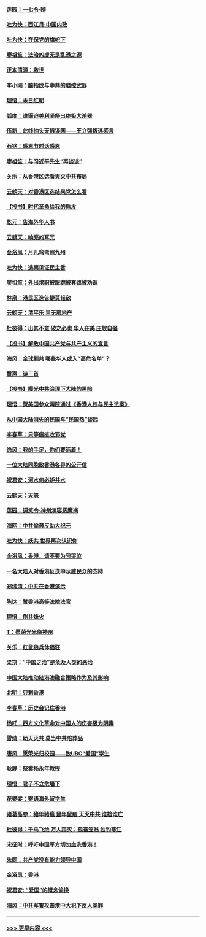 #### [莲园：一七令‧辨](../pages/nsc993/n11692558.md?t=12020355) 
#### [吐为快：西江月·中国内政](../pages/nsc993/n11692071.md?t=12020355) 
#### [吐为快：在保党的旗帜下](../pages/nsc993/n11691188.md?t=12020355) 
#### [廖祖笙：法治的虚无是乱港之源](../pages/nsc993/n11690605.md?t=12020355) 
#### [正本清源：救世](../pages/nsc993/n11689134.md?t=12020355) 
#### [李小刚：脑指纹与中共的脑控武器](../pages/nsc993/n11688900.md?t=12020355) 
#### [理悟：末日红朝](../pages/nsc993/n11688829.md?t=12020355) 
#### [弧度：谁逼迫美利坚祭出终极大杀器](../pages/nsc993/n11688735.md?t=12020355) 
#### [伍新：此线抽头天拆谍网——王立强叛逃感言](../pages/nsc993/n11687981.md?t=12020355) 
#### [石铭：感恩节时话感恩](../pages/nsc993/n11687568.md?t=12020355) 
#### [廖祖笙：与习近平先生“再谈谈”](../pages/nsc993/n11687005.md?t=12020355) 
#### [关乐：从香港区选看天灭中共布局](../pages/nsc993/n11686647.md?t=12020355) 
#### [云鹤天：对香港区选结果党怎么看](../pages/nsc993/n11686216.md?t=12020355) 
#### [【投书】时代革命给我的启发](../pages/nsc993/n11684287.md?t=12020355) 
#### [乾元：告海外华人书](../pages/nsc993/n11684044.md?t=12020355) 
#### [云鹤天：响亮的耳光](../pages/nsc993/n11684254.md?t=12020355) 
#### [金浴凤：月儿弯弯照九州](../pages/nsc993/n11684231.md?t=12020355) 
#### [吐为快：选票见证民主香](../pages/nsc993/n11684206.md?t=12020355) 
#### [廖祖笙：外出求职被跟踪被套路被劝返](../pages/nsc993/n11683874.md?t=12020355) 
#### [林泉：港民区选告捷莫轻敌](../pages/nsc993/n11683930.md?t=12020355) 
#### [云鹤天：清平乐 三无房地产](../pages/nsc993/n11681521.md?t=12020355) 
#### [杜彼得：出其不意 破之必也 华人在美 庄敬自强](../pages/nsc993/n11679554.md?t=12020355) 
#### [【投书】解散中国共产党与共产主义的宣言](../pages/nsc993/n11679177.md?t=12020355) 
#### [海风：全球剿共 哪些华人或入“高危名单”？](../pages/nsc993/n11678617.md?t=12020355) 
#### [慧声：诗三首](../pages/nsc993/n11678848.md?t=12020355) 
#### [【投书】曝光中共治理下大陆的黑暗](../pages/nsc993/n11678674.md?t=12020355) 
#### [理悟：贺美国参众两院通过《香港人权与民主法案》](../pages/nsc993/n11678104.md?t=12020355) 
#### [从中国大陆消失的民国与“民国热”谈起](../pages/nsc993/n11678075.md?t=12020355) 
#### [李春草：只等瘟疫收邪党](../pages/nsc993/n11677308.md?t=12020355) 
#### [逸风：我的手足，你们要活着！](../pages/nsc993/n11676352.md?t=12020355) 
#### [一位大陆同胞致香港各界的公开信](../pages/nsc993/n11675761.md?t=12020355) 
#### [祝君安：河水何必妒井水](../pages/nsc993/n11675746.md?t=12020355) 
#### [云鹤天：天怒](../pages/nsc993/n11675718.md?t=12020355) 
#### [莲园：调笑令‧神州怎容恶魔祸](../pages/nsc993/n11675648.md?t=12020355) 
#### [海网：中共偷袭反助大纪元](../pages/nsc993/n11673515.md?t=12020355) 
#### [吐为快：妖共 世界再次认识你](../pages/nsc993/n11673506.md?t=12020355) 
#### [金浴凤：香港，请不要为我哭泣](../pages/nsc993/n11673248.md?t=12020355) 
#### [一名大陆人对香港反送中示威民众的支持](../pages/nsc993/n11672615.md?t=12020355) 
#### [郑纯清：中共在香港演示](../pages/nsc993/n11670539.md?t=12020355) 
#### [陈达：赞香港高等法院法官](../pages/nsc993/n11669542.md?t=12020355) 
#### [理悟：倒共烽火](../pages/nsc993/n11668844.md?t=12020355) 
#### [T：愿荣光光临神州](../pages/nsc993/n11668421.md?t=12020355) 
#### [关乐：红鼠狼兵休猖狂](../pages/nsc993/n11668378.md?t=12020355) 
#### [梁京：“中国之治”是危及人类的恶治](../pages/nsc993/n11668328.md?t=12020355) 
#### [中国大陆推动陆港澳融合策略作为及其影响](../pages/nsc993/n11668157.md?t=12020355) 
#### [北明：只剩香港](../pages/nsc993/n11668002.md?t=12020355) 
#### [李春草：历史会记住香港](../pages/nsc993/n11667927.md?t=12020355) 
#### [杨吒：西方文化革命对中国人的伤害极为阴毒](../pages/nsc993/n11664521.md?t=12020355) 
#### [雪绮：助天灭共 莫当中共陪葬品](../pages/nsc993/n11662650.md?t=12020355) 
#### [唐风：愿荣光归校园——致UBC“爱国”学生](../pages/nsc993/n11662194.md?t=12020355) 
#### [耿静：祭奠杨永年教授](../pages/nsc993/n11662514.md?t=12020355) 
#### [理悟：君子不立危墙下](../pages/nsc993/n11662172.md?t=12020355) 
#### [花婆娑：寄语海外留学生](../pages/nsc993/n11662121.md?t=12020355) 
#### [诸葛高参：猪年猪瘟 鼠年鼠疫 天灭中共 谁挡谁亡](../pages/nsc993/n11661980.md?t=12020355) 
#### [杜彼得：千鸟飞绝 万人踪灭；孤蓑笠翁 独钓寒江](../pages/nsc993/n11661170.md?t=12020355) 
#### [宋征时：呼吁中国军方切勿血洗香港！](../pages/nsc993/n11415318.md?t=12020355) 
#### [朱同：共产党没有能力领导中国](../pages/nsc993/n11660421.md?t=12020355) 
#### [金浴凤：香港](../pages/nsc993/n11660419.md?t=12020355) 
#### [祝君安: “爱国”的概念偷换](../pages/nsc993/n11659706.md?t=12020355) 
#### [海风：中共军警攻击港中大犯下反人类罪](../pages/nsc993/n11659632.md?t=12020355) 

----
#### [ >>> 更早内容 <<< ](../indexes/nsc993-earlier.md)
